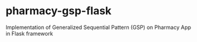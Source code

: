 # pharmacy-gsp-flask
Implementation of Generalized Sequential Pattern (GSP) on Pharmacy App in Flask framework
